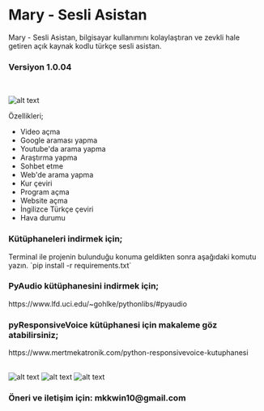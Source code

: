 # Mary - Sesli Asistan
Mary - Sesli Asistan, bilgisayar kullanımını kolaylaştıran ve zevkli hale getiren açık kaynak kodlu türkçe sesli asistan.
</br>
<h3>Versiyon 1.0.04</h3>

</br>

![alt text](https://i.hizliresim.com/XrnpjR.png)

Özellikleri;
<ul>
  <li>Video açma</li>
  <li>Google araması yapma</li>
  <li>Youtube'da arama yapma</li>
  <li>Araştırma yapma</li>
  <li>Sohbet etme</li>
  <li>Web'de arama yapma</li>
  <li>Kur çeviri</li>
  <li>Program açma</li>
  <li>Website açma</li>
  <li>İngilizce Türkçe çeviri</li>
  <li>Hava durumu</li>
</ul>

<h3>Kütüphaneleri indirmek için;</h3>
Terminal ile projenin bulunduğu konuma geldikten sonra aşağıdaki komutu yazın.
`pip install -r requirements.txt`
</br>

<h3>PyAudio kütüphanesini indirmek için; </h3>
https://www.lfd.uci.edu/~gohlke/pythonlibs/#pyaudio
</br>

<h3>pyResponsiveVoice kütüphanesi için makaleme göz atabilirsiniz; </h3>
https://www.mertmekatronik.com/python-responsivevoice-kutuphanesi
</br>
</br>

![alt text](https://i.hizliresim.com/DU4OAs.png)
![alt text](https://i.hizliresim.com/KgUN39.png)
![alt text](https://i.hizliresim.com/e0GEUc.png)
<h3>Öneri ve iletişim için: mkkwin10@gmail.com</h3>
